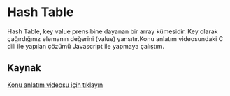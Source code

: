 
# Hash Table

Hash Table, key value prensibine dayanan bir array kümesidir. Key olarak çağırdığınız elemanın değerini (value) yansıtır.Konu anlatım videosundaki C dili ile yapılan çözümü Javascript ile yapmaya çalıştım.


## Kaynak

 [Konu anlatım videosu için tıklayın](https://www.youtube.com/watch?v=_TCkO3DnVs4) 
